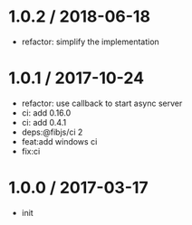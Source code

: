 
1.0.2 / 2018-06-18
==================

  * refactor: simplify the implementation

1.0.1 / 2017-10-24
==================

  * refactor: use callback to start async server
  * ci: add 0.16.0
  * ci: add 0.4.1
  * deps:@fibjs/ci 2
  * feat:add windows ci
  * fix:ci

1.0.0 / 2017-03-17
==================

  * init
